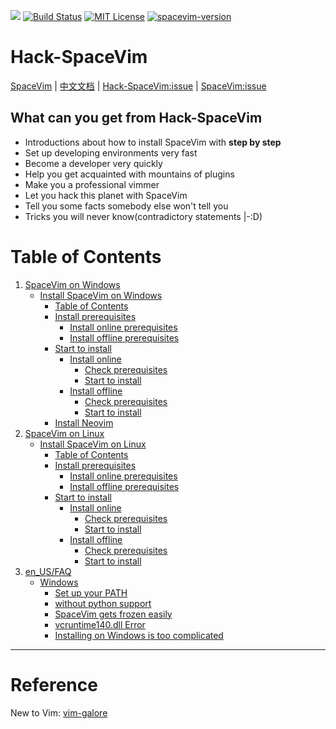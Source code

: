 [![](https://spacevim.org/img/build-with-SpaceVim.svg)](https://spacevim.org)
[![Build Status](https://travis-ci.org/Gabirel/Hack-SpaceVim.svg?branch=master)](https://travis-ci.org/Gabirel/Hack-SpaceVim)
[![MIT License](https://img.shields.io/badge/license-MIT-blue.svg?style=flat)](LICENSE)
[![spacevim-version](https://img.shields.io/badge/spacevim-v0.3.0--dev-ff69b4.svg)](https://spacevim.org)

# Hack-SpaceVim

[SpaceVim][spacevim] | [中文文档](README_zh_CN.md) | [Hack-SpaceVim:issue][Hack-SpaceVim:issue-tracker] | [SpaceVim:issue][SpaceVim:issue-tracker]

## What can you get from Hack-SpaceVim

* Introductions about how to install SpaceVim with **step by step**
* Set up developing environments very fast
* Become a developer very quickly
* Help you get acquainted with mountains of plugins
* Make you a professional vimmer
* Let you hack this planet with SpaceVim
* Tell you some facts somebody else won't tell you
* Tricks you will never know(contradictory statements |-:D)

Table of Contents
=================

1. [SpaceVim on Windows][1]
    * [Install SpaceVim on Windows][1-1]
      * [Table of Contents][1-1-0]
      * [Install prerequisites][1-1-1]
         * [Install online prerequisites][1-1-1-1]
         * [Install offline prerequisites][1-1-1-2]
      * [Start to install][1-1-2]
         * [Install online][1-1-2-1]
            * [Check prerequisites][1-1-2-1-1]
            * [Start to install][1-1-2-1-2]
         * [Install offline][1-1-2-2]
            * [Check prerequisites][1-1-2-2-1]
            * [Start to install][1-1-2-2-2]
      * [Install Neovim][1-1-3]
2. [SpaceVim on Linux][2]
   * [Install SpaceVim on Linux][2-1]
      * [Table of Contents][2-1-0]
      * [Install prerequisites][2-1-1]
         * [Install online prerequisites][2-1-1-1]
         * [Install offline prerequisites][2-1-1-2]
      * [Start to install][2-1-2]
         * [Install online][2-1-2-1]
            * [Check prerequisites][2-1-2-1-1]
            * [Start to install][2-1-2-1-2]
         * [Install offline][2-1-2-2]
            * [Check prerequisites][2-1-2-2-1]
            * [Start to install][2-1-2-2-2]
3. [en_US/FAQ][faq]
    * [Windows][faq-windows]
      * [Set up your PATH][set-up-your-path]
      * [without python support][without-python-support]
      * [SpaceVim gets frozen easily][spacevim-gets-frozen-easily]
      * [vcruntime140.dll Error][vcruntime140dll-error]
      * [Installing on Windows is too complicated][installing-on-windows-is-too-complicated]

---------------------------

# Reference

New to Vim: [vim-galore][]


[spacevim]: https://github.com/spacevim/spacevim
[Hack-SpaceVim:issue-tracker]: https://github.com/Gabirel/Hack-SpaceVim/issues
[SpaceVim:issue-tracker]: https://github.com/spacevim/spacevim/issue
[vim-galore]: https://github.com/mhinz/vim-galore

[1]: en_US/installation/installation-for-windows.md
[1-1]: en_US/installation/installation-for-windows.md#install-spacevim-on-windows
[1-1-0]: en_US/installation/installation-for-windows.md#table-of-contents
[1-1-1]: en_US/installation/installation-for-windows.md#install-prerequisites
[1-1-1-1]: en_US/installation/installation-for-windows.md#install-online-prerequisites
[1-1-1-2]: en_US/installation/installation-for-windows.md#install-offline-prerequisites
[1-1-2]: en_US/installation/installation-for-windows.md#start-to-install
[1-1-2-1]: en_US/installation/installation-for-windows.md#install-online
[1-1-2-1-1]: en_US/installation/installation-for-windows.md#check-prerequisites
[1-1-2-1-2]: en_US/installation/installation-for-windows.md#start-to-install-1
[1-1-2-2]: en_US/installation/installation-for-windows.md#install-offline
[1-1-2-2-1]: en_US/installation/installation-for-windows.md#check-prerequisites-1
[1-1-2-2-2]: en_US/installation/installation-for-windows.md#start-to-install-2
[1-1-3]: en_US/installation/installation-for-windows.md#install-neovim
[2]: en_US/installation/installation-for-linux.md
[2-1]: en_US/installation/installation-for-linux.md#install-spacevim-on-linux
[2-1-0]: en_US/installation/installation-for-linux.md#table-of-contents
[2-1-1]: en_US/installation/installation-for-linux.md#install-prerequisites
[2-1-1-1]: en_US/installation/installation-for-linux.md#install-online-prerequisites
[2-1-1-2]: en_US/installation/installation-for-linux.md#install-offline-prerequisites
[2-1-2]: en_US/installation/installation-for-linux.md#start-to-install
[2-1-2-1]: en_US/installation/installation-for-linux.md#install-online
[2-1-2-1-1]: en_US/installation/installation-for-linux.md#check-prerequisites
[2-1-2-1-2]: en_US/installation/installation-for-linux.md#start-to-install-1
[2-1-2-2]: en_US/installation/installation-for-linux.md#install-offline
[2-1-2-2-1]: en_US/installation/installation-for-linux.md#check-prerequisites-1
[2-1-2-2-2]: en_US/installation/installation-for-linux.md#start-to-install-2

[faq]: en_US/FAQ.md#faq
[faq-windows]: en_US/FAQ.md#windows
[set-up-your-path]: en_US/FAQ.md#set-up-your-path
[without-python-support]: en_US/FAQ.md#without-python-support
[spacevim-gets-frozen-easily]: en_US/FAQ.md#spacevim-gets-frozen-easily
[vcruntime140dll-error]: en_US/FAQ.md#vcruntime140dll-error
[installing-on-windows-is-too-complicated]: en_US/FAQ.md#installing-on-windows-is-too-complicated
